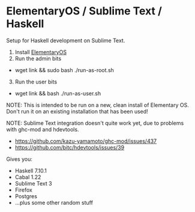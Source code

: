 # ElementaryOS / Sublime Text  / Haskell

Setup for Haskell development on Sublime Text.


1. Install [ElementaryOS](http://elementary.io/)
2. Run the admin bits
  * wget link && sudo bash ./run-as-root.sh
3. Run the user bits
  * wget link && bash ./run-as-user.sh

NOTE: This is intended to be run on a new, clean install of Elementary OS.
Don't run it on an existing installation that has been used!

NOTE: Sublime Text integration doesn't quite work yet, due to problems with ghc-mod and hdevtools.

* https://github.com/kazu-yamamoto/ghc-mod/issues/437
* https://github.com/bitc/hdevtools/issues/39


Gives you:

* Haskell 7.10.1
* Cabal 1.22
* Sublime Text 3
* Firefox
* Postgres
* ...plus some other random stuff
